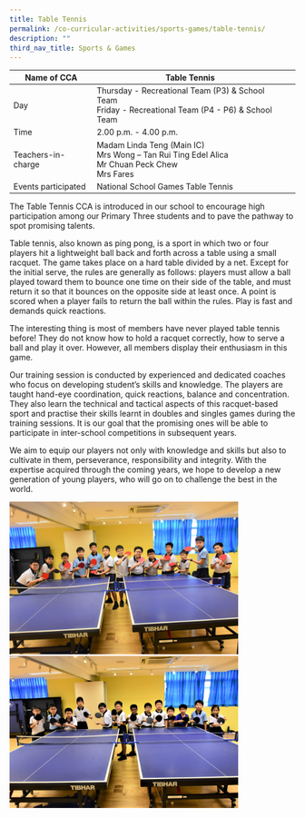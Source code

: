 ```yaml
---
title: Table Tennis
permalink: /co-curricular-activities/sports-games/table-tennis/
description: ""
third_nav_title: Sports & Games
---
```

|Name of CCA|Table Tennis|  |
| -------- | ------- | --------------- |
|Day | Thursday - Recreational Team (P3) & School Team <br>Friday - Recreational Team (P4 - P6) & School Team | 
| Time |2.00 p.m. - 4.00 p.m. 
|Teachers-in-charge |Madam Linda Teng (Main IC)<br>Mrs Wong – Tan Rui Ting Edel Alica<br/> Mr Chuan Peck Chew <br/>Mrs Fares
|Events participated    |National School Games Table Tennis

<p style="box-sizing: inherit; font-size: 1em;">The Table Tennis CCA is introduced in our school to encourage high participation among our Primary Three students and to pave the pathway to spot promising talents.<p style="box-sizing: inherit; font-size: 1em;"></p><p style="box-sizing: inherit; font-size: 1em;">Table tennis, also known as ping pong, is a sport in which two or four players hit a lightweight ball back and forth across a table using a small racquet. The game takes place on a hard table divided by a net. Except for the initial serve, the rules are generally as follows: players must allow a ball played toward them to bounce one time on their side of the table, and must return it so that it bounces on the opposite side at least once. A point is scored when a player fails to return the ball within the rules. Play is fast and demands quick reactions.

The interesting thing is most of members have never played table tennis before! They do not know how to hold a racquet correctly, how to serve a ball and play it over. However, all members display their enthusiasm in this game.

Our training session is conducted by experienced and dedicated coaches who focus on developing student’s skills and knowledge. The players are taught hand-eye coordination, quick reactions, balance and concentration. They also learn the technical and tactical aspects of this racquet-based sport and practise their skills learnt in doubles and singles games during the training sessions. It is our goal that the promising ones will be able to participate in inter-school competitions in subsequent years.

We aim to equip our players not only with knowledge and skills but also to cultivate in them, perseverance, responsibility and integrity. With the expertise acquired through the coming years, we hope to develop a new generation of young players, who will go on to challenge the best in the world.</p>

	
<img src="/images/CoCurricularActivities/Table%20Tennis/Table%20Tennis%20CCA%202023%201.jpg" style="width:80%"/>
	<br>
<img src="/images/CoCurricularActivities/Table%20Tennis/Table%20Tennis%20CCA%202023%202.jpg" style="width:80%"/>